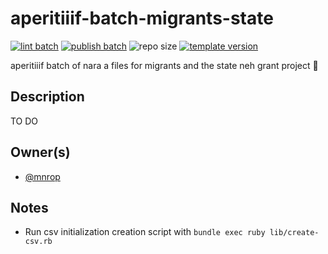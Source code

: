 # aperitiiif-batch-migrants-state
[![lint batch](https://github.com/nyu-dss/aperitiiif-batch-migrants-state/actions/workflows/lint-batch.yml/badge.svg)](https://github.com/nyu-dss/aperitiiif-batch-migrants-state/actions/workflows/lint-batch.yml) [![publish batch](https://github.com/nyu-dss/aperitiiif-batch-migrants-state/actions/workflows/publish-batch.yml/badge.svg)](https://github.com/nyu-dss/aperitiiif-batch-migrants-state/actions/workflows/publish-batch.yml) ![repo size](https://img.shields.io/github/repo-size/nyu-dss/aperitiiif-batch-migrants-state)
[![template version](https://img.shields.io/badge/template%20version-v0.1.0-9cf)](.template-version)

aperitiiif batch of nara a files for migrants and the state neh grant project 🥂

## Description

TO DO

## Owner(s)
- [@mnrop](https://github.com/mnyrop)

## Notes
- Run csv initialization creation script with `bundle exec ruby lib/create-csv.rb`
